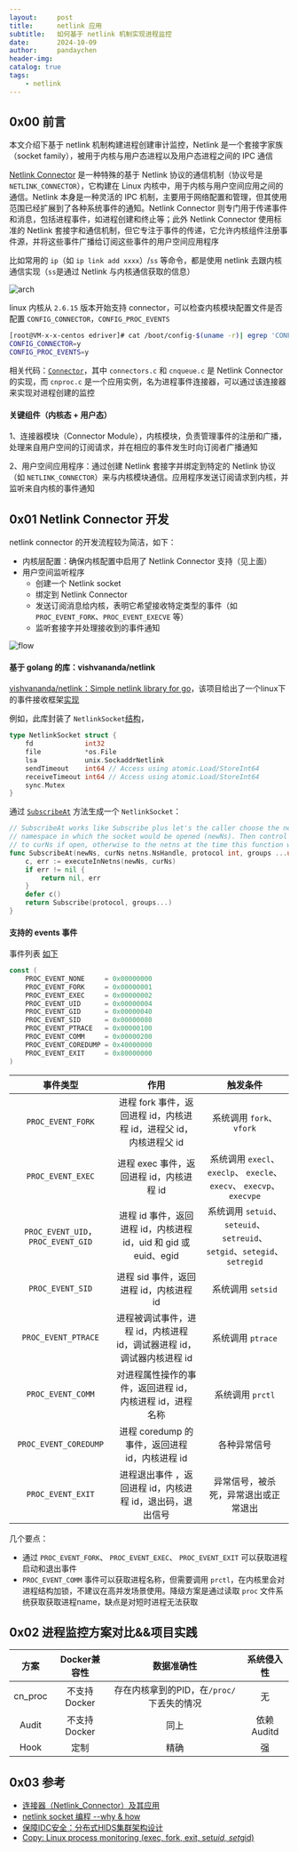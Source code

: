 ```yaml
---
layout:     post
title:      netlink 应用
subtitle:   如何基于 netlink 机制实现进程监控
date:       2024-10-09
author:     pandaychen
header-img:
catalog: true
tags:
    - netlink
---
```


##  0x00    前言
本文介绍下基于 netlink 机制构建进程创建审计监控，Netlink 是一个套接字家族（socket family），被用于内核与用户态进程以及用户态进程之间的 IPC 通信

[Netlink Connector](https://github.com/torvalds/linux/tree/master/drivers/connector) 是一种特殊的基于 Netlink 协议的通信机制（协议号是 `NETLINK_CONNECTOR`），它构建在 Linux 内核中，用于内核与用户空间应用之间的通信。Netlink 本身是一种灵活的 IPC 机制，主要用于网络配置和管理，但其使用范围已经扩展到了各种系统事件的通知。Netlink Connector 则专门用于传递事件和消息，包括进程事件，如进程创建和终止等；此外 Netlink Connector 使用标准的 Netlink 套接字和通信机制，但它专注于事件的传递，它允许内核组件注册事件源，并将这些事件广播给订阅这些事件的用户空间应用程序

比如常用的 `ip`（如 `ip link add xxxx`）/`ss` 等命令，都是使用 netlink 去跟内核通信实现（`ss`是通过 Netlink 与内核通信获取的信息）

![arch](https://github.com/pandaychen/pandaychen.github.io/blob/master/blog_img/netlink/netlink-process.jpg?raw=true)

linux 内核从 `2.6.15` 版本开始支持 connector，可以检查内核模块配置文件是否配置 `CONFIG_CONNECTOR`，`CONFIG_PROC_EVENTS`

```BASH
[root@VM-x-x-centos edriver]# cat /boot/config-$(uname -r)| egrep 'CONFIG_CONNECTOR|CONFIG_PROC_EVENTS'
CONFIG_CONNECTOR=y
CONFIG_PROC_EVENTS=y
```

相关代码：[`Connector`](https://github.com/torvalds/linux/tree/master/drivers/connector)，其中 `connectors.c` 和 `cnqueue.c` 是 Netlink Connector 的实现，而 `cnproc.c` 是一个应用实例，名为进程事件连接器，可以通过该连接器来实现对进程创建的监控

####    关键组件（内核态 + 用户态）

1、连接器模块（Connector Module），内核模块，负责管理事件的注册和广播，处理来自用户空间的订阅请求，并在相应的事件发生时向订阅者广播通知

2、用户空间应用程序：通过创建 Netlink 套接字并绑定到特定的 Netlink 协议（如 `NETLINK_CONNECTOR`）来与内核模块通信。应用程序发送订阅请求到内核，并监听来自内核的事件通知

##  0x01    Netlink Connector 开发
netlink connector 的开发流程较为简洁，如下：

-   内核层配置：确保内核配置中启用了 Netlink Connector 支持（见上面）
-   用户空间监听程序
    -   创建一个 Netlink socket
    -   绑定到 Netlink Connector
    -   发送订阅消息给内核，表明它希望接收特定类型的事件（如 `PROC_EVENT_FORK`、`PROC_EVENT_EXECVE` 等）
    -   监听套接字并处理接收到的事件通知

![flow](https://github.com/pandaychen/pandaychen.github.io/blob/master/blog_img/netlink/process-event-flow.png?raw=true)

####    基于 golang 的库：vishvananda/netlink
[vishvananda/netlink：Simple netlink library for go](https://github.com/vishvananda/netlink)，该项目给出了一个linux下的事件接收框架[实现](https://github.com/vishvananda/netlink/blob/main/proc_event_linux.go)

例如，此库封装了 `NetlinkSocket`[结构](https://github.com/vishvananda/netlink/blob/main/nl/nl_linux.go#L689)，

```GO
type NetlinkSocket struct {
	fd             int32
	file           *os.File
	lsa            unix.SockaddrNetlink
	sendTimeout    int64 // Access using atomic.Load/StoreInt64
	receiveTimeout int64 // Access using atomic.Load/StoreInt64
	sync.Mutex
}
```

通过 [`SubscribeAt`](https://github.com/vishvananda/netlink/blob/main/nl/nl_linux.go#L821) 方法生成一个 `NetlinkSocket`：

```GO
// SubscribeAt works like Subscribe plus let's the caller choose the network
// namespace in which the socket would be opened (newNs). Then control goes back
// to curNs if open, otherwise to the netns at the time this function was called.
func SubscribeAt(newNs, curNs netns.NsHandle, protocol int, groups ...uint) (*NetlinkSocket, error) {
	c, err := executeInNetns(newNs, curNs)
	if err != nil {
		return nil, err
	}
	defer c()
	return Subscribe(protocol, groups...)
}
```

####    支持的 events 事件
事件列表 [如下](https://github.com/vishvananda/netlink/blob/main/proc_event_linux.go#L17)

```GO
const (
	PROC_EVENT_NONE     = 0x00000000
	PROC_EVENT_FORK     = 0x00000001
	PROC_EVENT_EXEC     = 0x00000002
	PROC_EVENT_UID      = 0x00000004
	PROC_EVENT_GID      = 0x00000040
	PROC_EVENT_SID      = 0x00000080
	PROC_EVENT_PTRACE   = 0x00000100
	PROC_EVENT_COMM     = 0x00000200
	PROC_EVENT_COREDUMP = 0x40000000
	PROC_EVENT_EXIT     = 0x80000000
)
```

| 事件类型 | 作用	 | 触发条件 |
| :-----:| :----: | :----: |
| `PROC_EVENT_FORK` | 进程 fork 事件，返回进程 id，内核进程 id，进程父 id，内核进程父 id | 系统调用 `fork`、`vfork` |
| `PROC_EVENT_EXEC` | 进程 exec 事件，返回进程 id，内核进程 id | 系统调用 `execl`、 `execlp`、 `execle`、 `execv`、 `execvp`、 `execvpe` |
| `PROC_EVENT_UID`，`PROC_EVENT_GID` | 进程 id 事件，返回进程 id，内核进程 id，uid 和 gid 或 euid、egid | 系统调用 `setuid`、`seteuid`、`setreuid`、`setgid`、`setegid`、`setregid` |
| `PROC_EVENT_SID` | 进程 sid 事件，返回进程 id，内核进程 id | 系统调用 `setsid` |
| `PROC_EVENT_PTRACE` | 进程被调试事件，进程 id，内核进程 id，调试器进程 id，调试器内核进程 id | 系统调用 `ptrace` |
| `PROC_EVENT_COMM` | 对进程属性操作的事件，返回进程 id，内核进程 id，进程名称 | 系统调用 `prctl` |
| `PROC_EVENT_COREDUMP` | 进程 coredump 的事件，返回进程 id，内核进程 id | 各种异常信号 |
| `PROC_EVENT_EXIT` | 进程退出事件 ，返回进程 id，内核进程 id，退出码，退出信号 | 异常信号，被杀死，异常退出或正常退出 |

几个要点：
-	通过 `PROC_EVENT_FORK`、 `PROC_EVENT_EXEC`、 `PROC_EVENT_EXIT` 可以获取进程启动和退出事件
-	`PROC_EVENT_COMM` 事件可以获取进程名称，但需要调用 `prctl`，在内核里会对进程结构加锁，不建议在高并发场景使用。降级方案是通过读取 `proc` 文件系统获取获取进程name，缺点是对短时进程无法获取


##	0x02	进程监控方案对比&&项目实践

| 方案 | Docker兼容性	 | 数据准确性 | 系统侵入性|
| :-----:| :----: | :----: | :----: | 
| cn_proc | 不支持Docker | 存在内核拿到的PID，在`/proc/`下丢失的情况 |  无 |
| Audit | 不支持Docker | 同上 |  依赖Auditd |
| Hook | 定制 | 精确 |  强 |


##  0x03 参考
-   [连接器（Netlink_Connector）及其应用](https://imagine4077.github.io/Hogwarts/c/2016/05/02/%E8%BF%9E%E6%8E%A5%E5%99%A8-Netlink_Connector-%E5%8F%8A%E5%85%B6%E5%BA%94%E7%94%A8.html)
-   [netlink socket 编程 --why & how](https://e-mailky.github.io/2017-02-14-netlink)
-	[保障IDC安全：分布式HIDS集群架构设计](https://tech.meituan.com/2019/01/17/distributed-hids-cluster-architecture-design.html)
-	[Copy: Linux process monitoring (exec, fork, exit, set*uid, set*gid)](https://github.com/ggrandes-clones/pmon/tree/master)